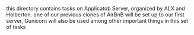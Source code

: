 this directory contains tasks on Applicatob Server, organized by ALX and Holberton. one of our previous clones of AirBnB will be set up to our first server, Gunicorn will also be used among other important things in this set of tasks
